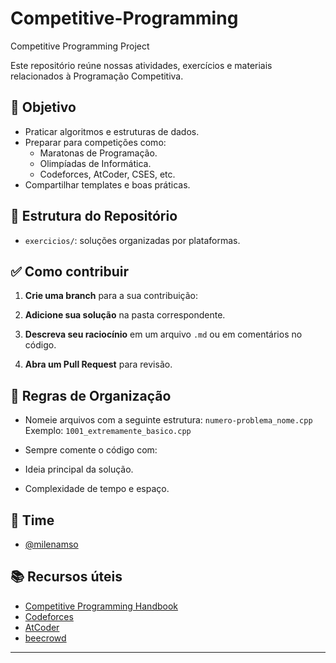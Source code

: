 # Competitive-Programming
Competitive Programming Project

Este repositório reúne nossas atividades, exercícios e materiais relacionados à Programação Competitiva.

## 🎯 Objetivo

- Praticar algoritmos e estruturas de dados.
- Preparar para competições como:
  - Maratonas de Programação.
  - Olimpíadas de Informática.
  - Codeforces, AtCoder, CSES, etc.
- Compartilhar templates e boas práticas.

## 📂 Estrutura do Repositório

- `exercicios/`: soluções organizadas por plataformas.

## ✅ Como contribuir

1. **Crie uma branch** para a sua contribuição:

2. **Adicione sua solução** na pasta correspondente.

3. **Descreva seu raciocínio** em um arquivo `.md` ou em comentários no código.

4. **Abra um Pull Request** para revisão.

## 📝 Regras de Organização

- Nomeie arquivos com a seguinte estrutura: `numero-problema_nome.cpp`  
Exemplo: `1001_extremamente_basico.cpp`

- Sempre comente o código com:
- Ideia principal da solução.
- Complexidade de tempo e espaço.

## 👥 Time

- [@milenamso](https://github.com/milenamso)

## 📚 Recursos úteis

- [Competitive Programming Handbook](https://cses.fi/book.pdf)
- [Codeforces](https://codeforces.com/)
- [AtCoder](https://atcoder.jp/)
- [beecrowd](https://www.beecrowd.com.br/judge/pt/login)

---
